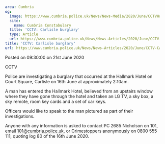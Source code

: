 ```yaml
area: Cumbria
og:
  image: https://www.cumbria.police.uk/News/News-Media/2020/June/CCTVHallmarkpng.png
  site:
    name: Cumbria Constabulary
  title: 'CCTV: Carlisle burglary'
  type: Article
  url: https://www.cumbria.police.uk/News/News-Articles/2020/June/CCTV-Carlisle-burglary.aspx
title: 'CCTV: Carlisle burglary'
url: https://www.cumbria.police.uk/News/News-Articles/2020/June/CCTV-Carlisle-burglary.aspx
```

Posted on 09:30:00 on 21st June 2020

CCTV

Police are investigating a burglary that occurred at the Hallmark Hotel on Court Square, Carlisle on 16th June at approximately 2:10am.

A man has entered the Hallmark Hotel, believed from an upstairs window where they have gone through the hotel and taken an LG TV, a sky box, a sky remote, room key cards and a set of car keys.

Officers would like to speak to the man pictured as part of their investigations.

Anyone with any information is asked to contact PC 2685 Nicholson on 101, email 101@cumbria.police.uk, or Crimestoppers anonymously on 0800 555 111, quoting log 80 of the 16th June 2020.
